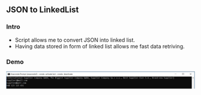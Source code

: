 <h2>JSON to LinkedList</h2>
<h3>Intro</h3>
<ul>
  <li>Script allows me to convert JSON into linked list.</li>
  <li>Having data stored in form of linked list allows me fast data retriving.</li>
 </ul>

<h3>Demo</h3>
<img src="images/console.JPG">
